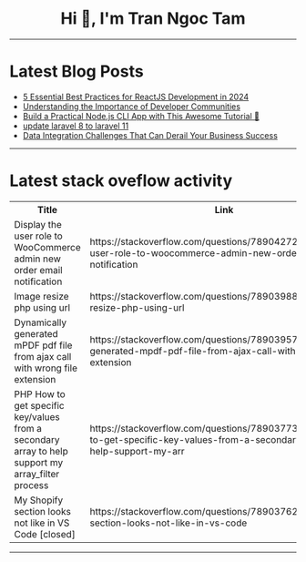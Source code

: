 <h1 align="center">Hi 👋, I'm Tran Ngoc Tam</h1>

---

# Latest Blog Posts 
<!-- BLOG-POST-LIST:START -->
- [5 Essential Best Practices for ReactJS Development in 2024](https://dev.to/thomas1/5-essential-best-practices-for-reactjs-development-in-2024-55lf)
- [Understanding the Importance of Developer Communities](https://dev.to/swati1267/understanding-the-importance-of-developer-communities-3ohg)
- [Build a Practical Node.js CLI App with This Awesome Tutorial 🚀](https://dev.to/getvm/build-a-practical-nodejs-cli-app-with-this-awesome-tutorial-2mml)
- [update laravel 8 to laravel 11](https://dev.to/timthoi/update-laravel-8-to-laravel-11-4pmm)
- [Data Integration Challenges That Can Derail Your Business Success](https://dev.to/anshul_kichara/data-integration-challenges-that-can-derail-your-business-success-116g)
<!-- BLOG-POST-LIST:END -->

---

# Latest stack oveflow activity
<table>
  <tr><th>Title</th><th>Link</th></tr>
  <!-- STACKOVERFLOW:START --><tr><td>Display the user role to WooCommerce admin new order email notification</td><td>https://stackoverflow.com/questions/78904272/display-the-user-role-to-woocommerce-admin-new-order-email-notification</td></tr><tr><td>Image resize php using url</td><td>https://stackoverflow.com/questions/78903988/image-resize-php-using-url</td></tr><tr><td>Dynamically generated mPDF pdf file from ajax call with wrong file extension</td><td>https://stackoverflow.com/questions/78903957/dynamically-generated-mpdf-pdf-file-from-ajax-call-with-wrong-file-extension</td></tr><tr><td>PHP How to get specific key/values from a secondary array to help support my array_filter process</td><td>https://stackoverflow.com/questions/78903773/php-how-to-get-specific-key-values-from-a-secondary-array-to-help-support-my-arr</td></tr><tr><td>My Shopify section looks not like in VS Code [closed]</td><td>https://stackoverflow.com/questions/78903762/my-shopify-section-looks-not-like-in-vs-code</td></tr><!-- STACKOVERFLOW:END -->
</table>

---


